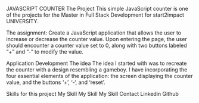 JAVASCRIPT COUNTER
The Project
This simple JavaScript counter is one of the projects for the Master in Full Stack Development for start2impact UNIVERSITY.

The assignment:
Create a JavaScript application that allows the user to increase or decrease the counter value. Upon entering the page, the user should encounter a counter value set to 0, along with two buttons labeled “+” and “-“ to modify the value.

Application Development
The idea
The idea I started with was to recreate the counter with a design resembling a gameboy. I have incorporating the four essential elements of the application: the screen displaying the counter value, and the buttons ‘+’, ‘-‘, and ‘reset’.

Skills for this project
My Skill
My Skill
My Skill
Contact
Linkedin Github
